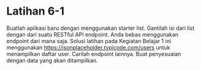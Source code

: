 # Latihan 6-1

Buatlah aplikasi baru dengan menggunakan starter list. Gantilah isi dari list dengan dari suatu RESTful API endpoint. Anda bebas menggunakan endpoint dari mana saja. Solusi latihan pada Kegiatan Belajar 1 ini menggunakan https://jsonplaceholder.typicode.com/users untuk menampilkan daftar user. Carilah endpoint lainnya. Buat penyesuaian dengan data yang akan ditampilkan.
